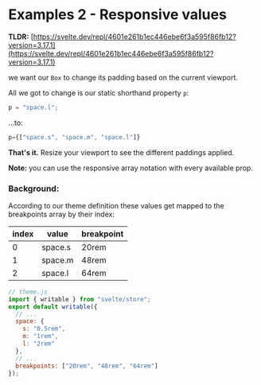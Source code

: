 # Examples 2 - Responsive values

**TLDR:** [https://svelte.dev/repl/4601e261b1ec446ebe6f3a595f86fb12?version=3.17.1](https://svelte.dev/repl/4601e261b1ec446ebe6f3a595f86fb12?version=3.17.1)

we want our `Box` to change its padding based on the current viewport.

All we got to change is our static shorthand property `p`:

```jsx
p = "space.l";
```

…to:

```jsx
p={["space.s", "space.m", "space.l"]}
```

**That's it.** Resize your viewport to see the different paddings applied.

**Note:** you can use the responsive array notation with every available prop.

### Background:

According to our theme definition these values get mapped to the breakpoints array by their index:

| index | value   | breakpoint |
| ----- | ------- | ---------- |
| 0     | space.s | 20rem      |
| 1     | space.m | 48rem      |
| 2     | space.l | 64rem      |

```jsx
// theme.js
import { writable } from "svelte/store";
export default writable({
  // ...
  space: {
    s: "0.5rem",
    m: "1rem",
    l: "2rem"
  },
  // ...
  breakpoints: ["20rem", "48rem", "64rem"]
});
```

